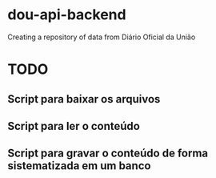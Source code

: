 # dou-api-backend
Creating a repository of  data from Diário Oficial da União

# TODO
## Script para baixar os arquivos
## Script para ler o conteúdo
## Script para gravar o conteúdo de forma sistematizada em um banco
